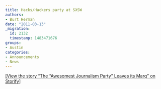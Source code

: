 ```yaml
---
title: Hacks/Hackers party at SXSW
authors:
- Burt Herman
date: "2011-03-13"
_migration:
  id: 2132
  timestamp: 1483471676
groups:
- Austin
categories:
- Announcements
- News
---
```


[[View the story &#8220;The &#8220;Awesomest Journalism Party&#8221; Leaves its Marq&#8221; on Storify]][1]

 [1]: http://storify.com/sxtxstate/the-awesomest-journalism-party-made-its-marq